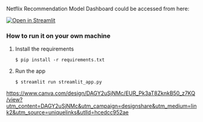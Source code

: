 Netflix Recommendation Model Dashboard could be accessed from here:

[![Open in Streamlit](https://static.streamlit.io/badges/streamlit_badge_black_white.svg)]([https://bookish-space-winner-jp9rr7rv66qcpwvv-8501.app.github.dev/](https://netflix-movie-recommendation-system.streamlit.app/))

### How to run it on your own machine

1. Install the requirements

   ```
   $ pip install -r requirements.txt
   ```

2. Run the app

   ```
   $ streamlit run streamlit_app.py
   ```

https://www.canva.com/design/DAGY2uSjNMc/EUR_Pk3aT8ZknkB50_z7KQ/view?utm_content=DAGY2uSjNMc&utm_campaign=designshare&utm_medium=link2&utm_source=uniquelinks&utlId=hcedcc952ae
